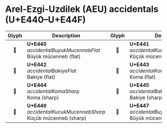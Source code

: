 Arel-Ezgi-Uzdilek (AEU) accidentals (U+E440–U+E44F)
===================================================

| **Glyph** | **Description** | **Glyph** | **Description**
| :-------: | --------------- | :-------: | ---------------
|<span class="bravura_large">&#xe440;</span> | **U+E440**<br/>*accidentalBuyukMucennebFlat*<br/>Büyük mücenneb (flat) | <span class="bravura_large">&#xe441;</span> | **U+E441**<br/>*accidentalKucukMucennebFlat*<br/>Küçük mücenneb (flat)
|<span class="bravura_large">&#xe442;</span> | **U+E442**<br/>*accidentalBakiyeFlat*<br/>Bakiye (flat) | <span class="bravura_large">&#xe443;</span> | **U+E443**<br/>*accidentalKomaFlat*<br/>Koma (flat)
|<span class="bravura_large">&#xe444;</span> | **U+E444**<br/>*accidentalKomaSharp*<br/>Koma (sharp) | <span class="bravura_large">&#xe445;</span> | **U+E445**<br/>*accidentalBakiyeSharp*<br/>Bakiye (sharp)
|<span class="bravura_large">&#xe446;</span> | **U+E446**<br/>*accidentalKucukMucennebSharp*<br/>Küçük mücenneb (sharp) | <span class="bravura_large">&#xe447;</span> | **U+E447**<br/>*accidentalBuyukMucennebSharp*<br/>Büyük mücenneb (sharp)